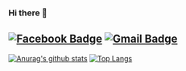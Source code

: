 ### Hi there 👋
[![Facebook Badge](https://img.shields.io/badge/-Facebook-1877f2?style=flat-square&logo=facebook&logoColor=white&link=https://www.facebook.com/profile.php?id=100009282807887)](https://www.facebook.com/profile.php?id=100009282807887)
[![Gmail Badge](https://img.shields.io/badge/-Gmail-c14438?style=flat-square&logo=Gmail&logoColor=white&link=mailto:7458dntjr@gmail.com)](mailto:7458dntjr@gmail.com) 
<br/>
-------------------

[![Anurag's github stats](https://github-readme-stats.vercel.app/api?username=WooSeok-03&count_private=true&hide_border=true&theme=tokyonight)](https://github.com/anuraghazra/github-readme-stats)
[![Top Langs](https://github-readme-stats.vercel.app/api/top-langs/?username=WooSeok-03&hide=C#,makefile,G-code,SWIG,HTML&theme=tokyonight)](https://github.com/anuraghazra/github-readme-stats)



<!--
**WooSeok-03/WooSeok-03** is a ✨ _special_ ✨ repository because its `README.md` (this file) appears on your GitHub profile.

Here are some ideas to get you started:

- 🔭 I’m currently working on ...
- 🌱 I’m currently learning ...
- 👯 I’m looking to collaborate on ...
- 🤔 I’m looking for help with ...
- 💬 Ask me about ...
- 📫 How to reach me: ...
- 😄 Pronouns: ...
- ⚡ Fun fact: ...
-->
